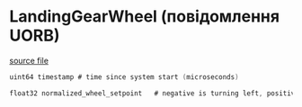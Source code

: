 # LandingGearWheel (повідомлення UORB)

[source file](https://github.com/PX4/PX4-Autopilot/blob/main/msg/LandingGearWheel.msg)

```c
uint64 timestamp # time since system start (microseconds)

float32 normalized_wheel_setpoint	# negative is turning left, positive turning right [-1, 1]

```
